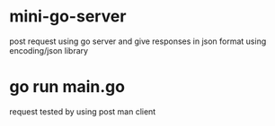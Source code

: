 # mini-go-server
post request using go server and give responses in json format using encoding/json library

# go run main.go

request tested by using post man client



